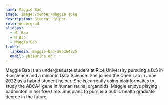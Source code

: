 ```yaml
---
name: Maggie Bao
image: images/member/maggie.jpeg
description: Student Helper
role: undergrad
aliases:
  - M. Bao
  - M Bao
  - Maggie Bao
links:
  linkedin: maggie-bao-a96264225
  email: yb31@rice.edu
---
```


Maggie Bao is an undergraduate student at Rice University pursuing a B.S in Bioscience and a minor in Data Science. She joined the Chen Lab in June 2022 as a hybrid student helper. She is currently using bioinformatics to study the ABCA4 gene in human retinal organoids. Maggie enjoys playing badminton in her free time. She plans to pursue a public health graduate degree in the future.

